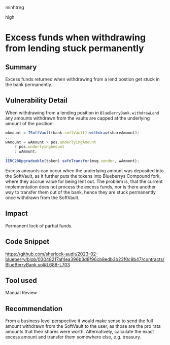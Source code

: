 minhtrng

high

# Excess funds when withdrawing from lending stuck permanently

## Summary

Excess funds returned when withdrawing from a lend postion get stuck in the bank permanently.

## Vulnerability Detail

When withdrawing from a lending position in `BlueBerryBank.withdrawLend` any amounts withdrawn from the vaults are capped at the underlying amount of the position:

```js
wAmount = ISoftVault(bank.softVault).withdraw(shareAmount);
...
wAmount = wAmount > pos.underlyingAmount
    ? pos.underlyingAmount
    : wAmount;
...
IERC20Upgradeable(token).safeTransfer(msg.sender, wAmount);
```

Excess amounts can occur when the underlying amount was deposited into the SoftVault, as it further puts the tokens into Blueberrys Compound fork, where they accrue value for being lent out. The problem is, that the current implementation does not process the excess funds, nor is there another way to transfer them out of the bank, hence they are stuck permanently once withdrawn from the SoftVault.

## Impact

Permanent lock of partial funds.

## Code Snippet

https://github.com/sherlock-audit/2023-02-blueberry/blob/03048217af4ea396b3d8f96cb8edb3b23f0c9b47/contracts/BlueBerryBank.sol#L688-L703

## Tool used

Manual Review

## Recommendation
From a business level perspective it would make sense to send the full amount withdrawn from the SoftVault to the user, as those are the pro rata amounts that their shares were worth. Alternatively, calculate the exact excess amount and transfer them somewhere else, e.g. treasury.